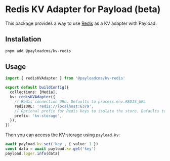 # Redis KV Adapter for Payload (beta)

This package provides a way to use [Redis](https://redis.io) as a KV adapter with Payload.

## Installation

```sh
pnpm add @payloadcms/kv-redis
```

## Usage

```ts
import { redisKVAdapter } from '@payloadcms/kv-redis'

export default buildConfig({
  collections: [Media],
  kv: redisKVAdapter({
    // Redis connection URL. Defaults to process.env.REDIS_URL
    redisURL: 'redis://localhost:6379',
    // Optional prefix for Redis keys to isolate the store. Defaults to 'payload-kv'
    prefix: 'kv-storage',
  }),
})
```

Then you can access the KV storage using `payload.kv`:

```ts
await payload.kv.set('key', { value: 1 })
const data = await payload.kv.get('key')
payload.loger.info(data)
```
